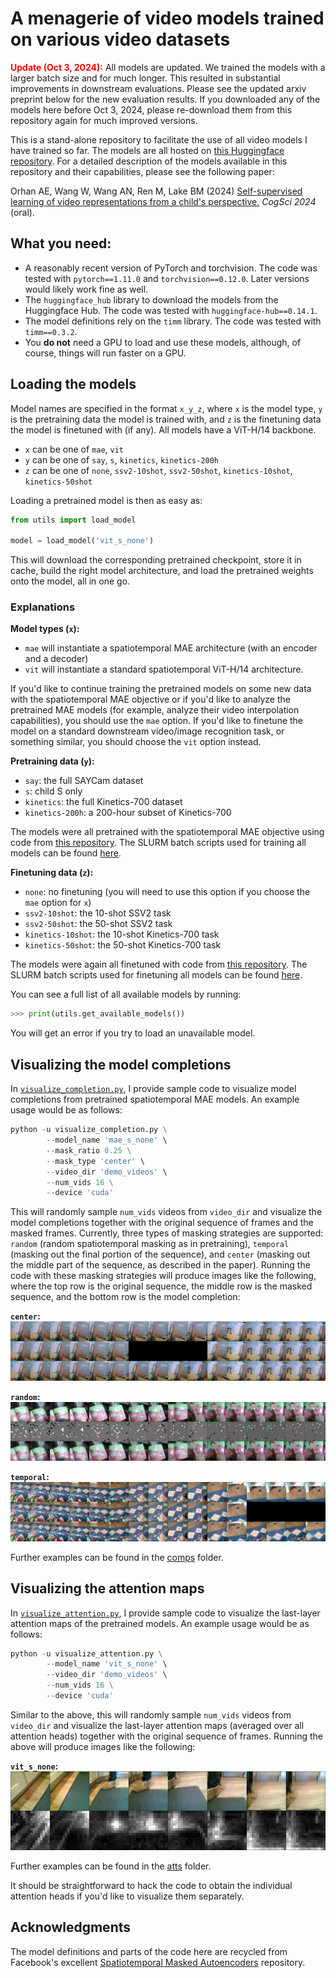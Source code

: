 # A menagerie of video models trained on various video datasets

<span style="color:red">**Update (Oct 3, 2024):**</span> All models are updated. We trained the models with a larger batch size and for much longer. This resulted in substantial improvements in downstream evaluations. Please see the updated arxiv preprint below for the new evaluation results. If you downloaded any of the models here before Oct 3, 2024, please re-download them from this repository again for much improved versions.

This is a stand-alone repository to facilitate the use of all video models I have trained so far. The models are all hosted on [this Huggingface repository](https://huggingface.co/eminorhan/video-models). For a detailed description of the models available in this repository and their capabilities, please see the following paper:

Orhan AE, Wang W, Wang AN, Ren M, Lake BM (2024) [Self-supervised learning of video representations from a child's perspective.](https://arxiv.org/abs/2402.00300) *CogSci 2024* (oral).

## What you need:
* A reasonably recent version of PyTorch and torchvision. The code was tested with `pytorch==1.11.0` and `torchvision==0.12.0`. Later versions would likely work fine as well.
* The `huggingface_hub` library to download the models from the Huggingface Hub. The code was tested with `huggingface-hub==0.14.1`.
* The model definitions rely on the `timm` library. The code was tested with `timm==0.3.2`.
* You **do not** need a GPU to load and use these models, although, of course, things will run faster on a GPU. 

## Loading the models
Model names are specified in the format `x_y_z`, where `x` is the model type, `y` is the pretraining data the model is trained with, and `z` is the finetuning data the model is finetuned with (if any). All models have a ViT-H/14 backbone.

* `x` can be one of `mae`, `vit`
* `y` can be one of `say`, `s`, `kinetics`, `kinetics-200h`
* `z` can be one of `none`, `ssv2-10shot`, `ssv2-50shot`, `kinetics-10shot`, `kinetics-50shot`

Loading a pretrained model is then as easy as:

```python
from utils import load_model

model = load_model('vit_s_none')
```

This will download the corresponding pretrained checkpoint, store it in cache, build the right model architecture, and load the pretrained weights onto the model, all in one go.

### Explanations
**Model types (`x`):**
* `mae` will instantiate a spatiotemporal MAE architecture (with an encoder and a decoder) 
* `vit` will instantiate a standard spatiotemporal ViT-H/14 architecture. 

If you'd like to continue training the pretrained models on some new data with the spatiotemporal MAE objective or if you'd like to analyze the pretrained MAE models (for example, analyze their video interpolation capabilities), you should use the `mae` option. If you'd like to finetune the model on a standard downstream video/image recognition task, or something similar, you should choose the `vit` option instead.

**Pretraining data (`y`):** 
* `say`: the full SAYCam dataset
* `s`: child S only
* `kinetics`: the full Kinetics-700 dataset
* `kinetics-200h`: a 200-hour subset of Kinetics-700  

The models were all pretrained with the spatiotemporal MAE objective using code from [this repository](https://github.com/eminorhan/mae_st). The SLURM batch scripts used for training all models can be found [here](https://github.com/eminorhan/mae_st/tree/master/scripts). 

**Finetuning data (`z`):** 
* `none`: no finetuning (you will need to use this option if you choose the `mae` option for `x`) 
* `ssv2-10shot`: the 10-shot SSV2 task 
* `ssv2-50shot`: the 50-shot SSV2 task
* `kinetics-10shot`: the 10-shot Kinetics-700 task 
* `kinetics-50shot`: the 50-shot Kinetics-700 task 

The models were again all finetuned with code from [this repository](https://github.com/eminorhan/mae_st). The SLURM batch scripts used for finetuning all models can be found [here](https://github.com/eminorhan/mae_st/tree/master/scripts/finetune).

You can see a full list of all available models by running:
```python
>>> print(utils.get_available_models())
```

You will get an error if you try to load an unavailable model.

## Visualizing the model completions
In [`visualize_completion.py`](https://github.com/eminorhan/video-models/blob/master/visualize_completion.py), I provide sample code to visualize model completions from pretrained spatiotemporal MAE models. An example usage would be as follows:
```python
python -u visualize_completion.py \
        --model_name 'mae_s_none' \
        --mask_ratio 0.25 \
        --mask_type 'center' \
        --video_dir 'demo_videos' \
        --num_vids 16 \
        --device 'cuda'
```
This will randomly sample `num_vids` videos from `video_dir` and visualize the model completions together with the original sequence of frames and the masked frames. Currently, three types of masking strategies are supported: `random` (random spatiotemporal masking as in pretraining), `temporal` (masking out the final portion of the sequence), and `center` (masking out the middle part of the sequence, as described in the paper). Running the code with these masking strategies will produce images like the following, where the top row is the original sequence, the middle row is the masked sequence, and the bottom row is the model completion:

**`center`:**
![](comps/center/mae_s_none_center.jpg)

**`random`:**
![](comps/random/mae_s_none_random.jpg)

**`temporal`:**
![](comps/temporal/mae_s_none_temporal.jpg)

Further examples can be found in the [comps](https://github.com/eminorhan/video-models/tree/master/comps) folder.

## Visualizing the attention maps
In [`visualize_attention.py`](https://github.com/eminorhan/video-models/blob/master/visualize_attention.py), I provide sample code to visualize the last-layer attention maps of the pretrained models. An example usage would be as follows:
```python
python -u visualize_attention.py \
        --model_name 'vit_s_none' \
        --video_dir 'demo_videos' \
        --num_vids 16 \
        --device 'cuda'
```
Similar to the above, this will randomly sample `num_vids` videos from `video_dir` and visualize the last-layer attention maps (averaged over all attention heads) together with the original sequence of frames. Running the above will produce images like the following:

**`vit_s_none`:**
![](atts/vit_s_none_y.jpg)

Further examples can be found in the [atts](https://github.com/eminorhan/video-models/tree/master/atts) folder.

It should be straightforward to hack the code to obtain the individual attention heads if you'd like to visualize them separately.

## Acknowledgments
The model definitions and parts of the code here are recycled from Facebook's excellent [Spatiotemporal Masked Autoencoders](https://github.com/facebookresearch/mae_st) repository.
